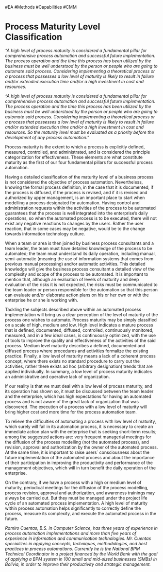#EA #Methods #Capabilities #CMM
# Process Maturity Level Classification
_“A high level of process maturity is considered a fundamental pillar for comprehensive process automation and successful future implementation. The process operation and the time this process has been utilized by the business must be well understood by the person or people who are going to automate said process. Considering implementing a theoretical process or a process that possesses a low level of maturity is likely to result in failure and/or extended execution time and/or a high investment in cost and resources._

_“A high level of process maturity is considered a fundamental pillar for comprehensive process automation and successful future implementation. The process operation and the time this process has been utilized by the business must be well understood by the person or people who are going to automate said process. Considering implementing a theoretical process or a process that possesses a low level of maturity is likely to result in failure and/or extended execution time and/or a high investment in cost and resources. So the maturity level must be evaluated as a priority before the development of any process automation."_

Process maturity is the extent to which a process is explicitly defined, measured, controlled, and administrated, and is considered the principle categorization for effectiveness. These elements are what constitute maturity as the first of our four fundamental pillars for successful process automation.

Having a detailed classification of the maturity level of a business process is not considered the objective of process automation. Nevertheless, knowing the formal process definition, in the case that it is documented, if the process is diffused, if the process is revised, and if it is revised and authorized by upper management, is an important place to start when modelling a process designated for automation. Having control and administration requests within the activities of the process to be automated guarantees that the process is well integrated into the enterprise’s daily operations, so when the automated process is to be executed, there will not exist any negative reactions to changes by the users. Rather the user reaction, that in some cases may be negative, would be to the change towards information technology culture.

When a team or area is then joined by business process consultants and a team leader, the team must have detailed knowledge of the process to be automated; the team must understand its daily operation, including manual, semi-automatic (meaning the use of information systems that comes from previous manual processing) and/or automatic activities. This detailed knowledge will give the business process consultant a detailed view of the complexity and scope of the process to be automated. It is important to mention that, although an evaluation of levels of maturity and deep evaluation of the risks it is not expected, the risks must be communicated to the team leader or person responsible for the automation so that this person can evaluate and/or elaborate action plans on his or her own or with the enterprise he or she is working with.

Tackling the subjects described above within an automated process implementation will bring us a clear perception of the level of maturity of the process one wishes to automate. Process maturity may be simply classified on a scale of high, medium and low. High level indicates a mature process that is defined, documented, diffused, controlled, continuously monitored, measured, and in a few ideal cases, is continuously optimized, with the use of tools to improve the quality and effectiveness of the activities of the said process. Medium level maturity describes a defined, documented and diffused process where procedures and activities formalize the existing practice. Finally, a low level of maturity means a lack of a coherent process concept, where there exists no standard procedure to carry out the activities, rather there exists ad hoc (arbitrary designation) trends that are applied individually. In summary, a low level of process maturity indicates an administrative and operative lack of organization.

If our reality is that we must deal with a low level of process maturity, and its operation has shown so, it must be discussed between the team leader and the enterprise, which has high expectations for having an automated process and is not aware of the great lack of organization that was discovered. The execution of a process with a low level of maturity will bring higher cost and more time for the process automation team.

To relieve the difficulties of automating a process with low level of maturity, which surely will fail in its automation process, it is necessary to create an immediate action plan with the enterprise that is seeking short-term results; among the suggested actions are: very frequent managerial meetings for the diffusion of the process modelling (not the automated process), and revision, approval and authorization by the owner of the automated process. At the same time, it is important to raise users´ consciousness about the future implementation of the automated process and about the importance of their participation in improving the productivity and performance of the management objectives, which will in turn benefit the daily operation of the enterprise.

On the contrary, if we have a process with a high or medium level of maturity, periodical meetings for the diffusion of the process modelling, process revision, approval and authorization, and awareness trainings may always be carried out. But they must be managed under the project life cycle of an automated process implementation. A high level of maturity within process automation helps significantly to correctly define the process, measure its complexity, and execute the automated process in the future.

_Ramiro Cuentas, B.S. in Computer Science, has three years of experience in process automation implementations and more than five years of experience in information and communication technologies. Mr. Cuentas specializes in applying concepts, techniques, methodologies, and best practices in process automations. Currently he is the National BPM Technical Coordinator in a project financed by the World Bank with the goal of applying a BPM system in 100 small and mid-sized businesses (SMBs) in Bolivia, in order to improve their productivity and strategic management._